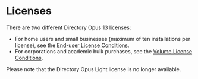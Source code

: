 # Licenses

There are two different Directory Opus 13 licenses:

- For home users and small businesses (maximum of ten installations per license), see the [End-user License Conditions](/Manual/licence/end_user.md).
- For corporations and academic bulk purchases, see the [Volume License Conditions](/Manual/licence/golp.md).

Please note that the Directory Opus Light license is no longer available.

